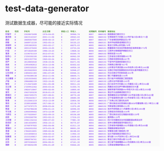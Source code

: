 # test-data-generator
测试数据生成器，尽可能的接近实际情况

![测试数据生成示例](https://github.com/hepengju/test-data-generator/blob/master/src/test/resources/%E6%B5%8B%E8%AF%95%E6%95%B0%E6%8D%AE%E7%94%9F%E6%88%90%E5%99%A8%E7%A4%BA%E4%BE%8B.png)
